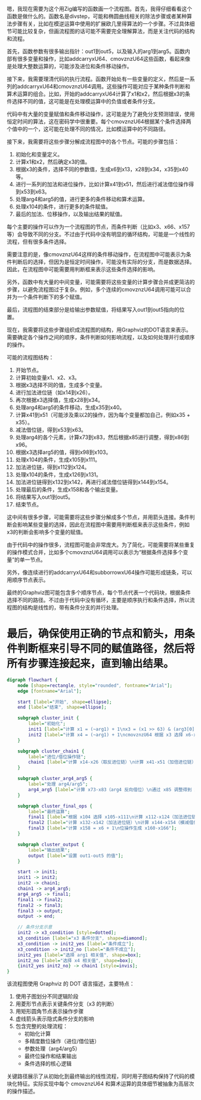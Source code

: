 嗯，我现在需要为这个用Zig编写的函数画一个流程图。首先，我得仔细看看这个函数是做什么的。函数名是divstep，可能和椭圆曲线相关的除法步骤或者某种算法步骤有关，比如在模逆运算中使用的扩展欧几里得算法的一个步骤。不过具体细节可能比较复杂，但画流程图的话可能不需要完全理解算法，而是关注代码的结构和流程。

首先，函数参数有很多输出指针：out1到out5，以及输入的arg1到arg5。函数内部有很多变量和操作，比如addcarryxU64、cmovznzU64这些函数，看起来像是处理大整数运算的，可能涉及进位和条件移动操作。

接下来，我需要理清代码的执行流程。函数开始处有一些变量的定义，然后是一系列的addcarryxU64和cmovznzU64调用。这些操作可能对应于某种条件判断和算术运算的组合。比如，开始的addcarryxU64计算了x1和x2，然后根据x3的条件选择不同的值，这可能是在处理模运算中的负值或者条件分支。

代码中有大量的变量赋值和条件移动操作，这可能是为了避免分支预测错误，使用恒定时间的算法，这在密码学中很重要。每个cmovznzU64根据某个条件选择两个值中的一个，这可能在处理不同的情况，比如模运算中的不同路径。

接下来，我需要将这些步骤分解成流程图中的各个节点。可能的步骤包括：

1. 初始化和变量定义。
2. 计算x1和x2，然后确定x3的值。
3. 根据x3的条件，选择不同的参数值，生成x6到x13，x28到x34，x35到x40等。
4. 进行一系列的加法和进位操作，比如计算x41到x51，然后进行减法借位操作得到x53到x63。
5. 处理arg4和arg5的值，进行更多的条件移动和算术运算。
6. 处理x104的条件，进行更多的条件赋值。
7. 最后的加法、位移操作，以及输出结果的赋值。

每个主要的操作可以作为一个流程图的节点，而条件判断（比如x3、x66、x157等）会导致不同的分支。不过由于代码中没有明显的循环结构，可能是一个线性的流程，但有很多条件选择。

需要注意的是，像cmovznzU64这样的条件移动操作，在流程图中可能表示为条件判断后的选择，但因为是恒定时间操作，可能没有实际的分支，而是数据选择。因此，在流程图中可能需要用判断框来表示这些条件选择的影响。

另外，函数中有大量的中间变量，可能需要将这些变量的计算步骤合并成更简洁的步骤，以避免流程图过于复杂。例如，多个连续的cmovznzU64调用可能可以合并为一个条件判断下的多个赋值。

最后，流程图的结束部分是给输出参数赋值，将结果写入out1到out5指向的位置。

现在，我需要将这些步骤组织成流程图的结构，用Graphviz的DOT语言来表示。需要确定各个操作之间的顺序，条件判断如何影响流程，以及如何处理并行或顺序的操作。

可能的流程图结构：

1. 开始节点。
2. 计算初始变量x1、x2、x3。
3. 根据x3选择不同的值，生成多个变量。
4. 进行加法进位链（如x14到x26）。
5. 再次根据x3选择值，生成x28到x34。
6. 处理arg4和arg5的条件移动，生成x35到x40。
7. 计算x41到x51（可能涉及乘以2的操作，因为每个变量都加自己，例如x35 + x35）。
8. 减法借位链，得到x53到x63。
9. 处理arg4的各个元素，计算x73到x83，然后根据x85进行调整，得到x86到x96。
10. 根据x3选择arg5的值，得到x98到x103。
11. 处理x104的条件，生成x105到x111。
12. 加法进位链，得到x112到x124。
13. 处理x104的条件，生成x126到x131。
14. 加法进位链得到x132到x142，再进行减法借位链得到x144到x154。
15. 处理最后的条件，生成x158和各个输出变量。
16. 将结果写入out1到out5。
17. 结束节点。

这中间有很多步骤，可能需要将这些步骤分解成多个节点，并用箭头连接。条件判断会影响某些变量的选择，因此在流程图中需要用判断框来表示这些条件，例如x3的判断会影响多个变量的赋值。

由于代码中的操作很多，流程图可能会非常庞大。为了简化，可能需要将某些重复的操作模式合并，比如多个cmovznzU64调用可以表示为“根据条件选择多个变量”的单一节点。

另外，像连续进行的addcarryxU64和subborrowxU64操作可能形成链条，可以用顺序节点表示。

最终的Graphviz图可能包含多个顺序节点，每个节点代表一个代码块，根据条件选择不同的路径。不过由于代码中没有循环，主要是顺序执行和条件选择，所以流程图的结构是线性的，带有条件分支的并行处理。

最后，确保使用正确的节点和箭头，用条件判断框来引导不同的赋值路径，然后将所有步骤连接起来，直到输出结果。
================================================
```dot
digraph flowchart {
    node [shape=rectangle, style="rounded", fontname="Arial"];
    edge [fontname="Arial"];

    start [label="开始", shape=ellipse];
    end [label="结束", shape=ellipse];

    subgraph cluster_init {
        label="初始化";
        init1 [label="计算 x1 = (~arg1) + 1\nx3 = (x1 >> 63) & (arg3[0] & 1)"];
        init2 [label="计算 x4 = (~arg1) + 1\ncmovznzU64 根据 x3 选择 x6-x13, x28-x34"];
    }

    subgraph cluster_chain1 {
        label="进位/借位操作链";
        chain1 [label="计算 x14-x26（取反进位链）\n计算 x41-x51（加倍进位链）\n计算 x53-x63（模减借位链）"];
    }

    subgraph cluster_arg4_arg5 {
        label="处理 arg4/arg5";
        arg4_arg5 [label="计算 x73-x83（arg4 反向借位）\n通过 x85 调整得到 x86-x96\ncmovznzU64 选择 x98-x103"];
    }

    subgraph cluster_final_ops {
        label="最终运算";
        final1 [label="根据 x104 选择 x105-x111\n计算 x112-x124（加法进位链）"];
        final2 [label="计算 x132-x142（加法进位链）\n计算 x144-x154（模减借位链）"];
        final3 [label="计算 x158 = x6 + 1\n位操作生成 x160-x166"];
    }

    subgraph cluster_output {
        label="输出结果";
        output [label="设置 out1-out5 的值"];
    }

    start -> init1;
    init1 -> init2;
    init2 -> chain1;
    chain1 -> arg4_arg5;
    arg4_arg5 -> final1;
    final1 -> final2;
    final2 -> final3;
    final3 -> output;
    output -> end;

    // 条件分支示意
    init2 -> x3_condition [style=dotted];
    x3_condition [label="x3 条件分支", shape=diamond];
    x3_condition -> init2_yes [label="条件成立"];
    x3_condition -> init2_no [label="条件不成立"];
    init2_yes [label="选择 arg1 相关值", shape=box];
    init2_no [label="选择 x4 相关值", shape=box];
    {init2_yes init2_no} -> chain1 [style=invis];
}
``` 

该流程图使用 Graphviz 的 DOT 语言描述，主要特点：

1. 使用子图划分不同逻辑阶段
2. 用菱形节点表示关键条件分支（x3 的判断）
3. 用矩形圆角节点表示操作步骤
4. 虚线箭头表示隐式条件分支的影响
5. 包含完整的处理流程：
   - 初始化计算
   - 多精度数位操作（进位/借位链）
   - 参数处理（arg4/arg5）
   - 最终位操作和结果输出
   - 条件选择的核心逻辑

关键路径展示了从初始化到最终输出的线性流程，同时用子图结构保持了代码的模块化特征。实际实现中每个 cmovznzU64 和算术运算的具体细节被抽象为高层次的操作描述。